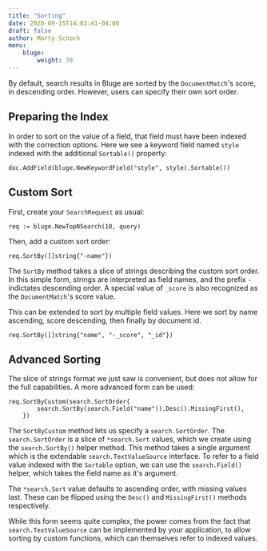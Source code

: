 ```yaml
---
title: "Sorting"
date: 2020-09-15T14:03:41-04:00
draft: false
author: Marty Schoch
menu:
    bluge:
        weight: 70
---
```


By default, search results in Bluge are sorted by the `DocumentMatch`'s score, in descending order.  However, users can specify their own sort order.

## Preparing the Index

In order to sort on the value of a field, that field must have been indexed with the correction options.  Here we see a keyword field named `style` indexed with the additional `Sortable()` property:

```
doc.AddField(bluge.NewKeywordField("style", style).Sortable())
```

## Custom Sort

First, create your `SearchRequest` as usual:

```
req := bluge.NewTopNSearch(10, query)
```

Then, add a custom sort order:

```
req.SortBy([]string{"-name"})
```

The `SortBy` method takes a slice of strings describing the custom sort order.  In this simple form, strings are interpreted as field names, and the prefix `-` indictates descending order.  A special value of `_score` is also recognized as the `DocumentMatch`'s score value.

This can be extended to sort by multiple field values.  Here we sort by name ascending, score descending, then finally by document id.

```
req.SortBy([]string{"name", "-_score", "_id"})
```

## Advanced Sorting

The slice of strings format we just saw is convenient, but does not allow for the full capabilities.  A more advanced form can be used:

```
req.SortByCustom(search.SortOrder{
		search.SortBy(search.Field("name")).Desc().MissingFirst(),
	})
```

The `SortByCustom` method lets us specify a `search.SortOrder`.  The `search.SortOrder` is a slice of `*search.Sort` values, which we create using the `search.SortBy()` helper method.  This method takes a single argument which is the extendable `search.TextValueSource` interface.  To refer to a field value indexed with the `Sortable` option, we can use the `search.Field()` helper, which takes the field name as it's argument.

The `*search.Sort` value defaults to ascending order, with missing values last.  These can be flipped using the `Desc()` and `MissingFirst()` methods respectively.

While this form seems quite complex, the power comes from the fact that `search.TextValueSource` can be implemented by your application, to allow sorting by custom functions, which can themselves refer to indexed values.

